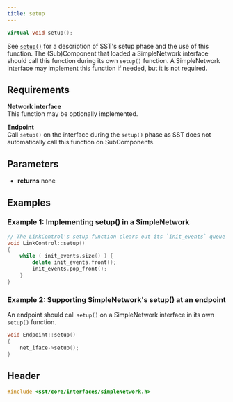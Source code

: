 ```yaml
---
title: setup
---
```


```cpp
virtual void setup();
```

See [`setup()`](../../component/lifecycle/setup) for a description of SST's setup phase and the use of this function. The (Sub)Component that loaded a SimpleNetwork interface should call this function during its own `setup()` function. A SimpleNetwork interface may implement this function if needed, but it is not required.

## Requirements
**Network interface** &nbsp;  
This function may be optionally implemented.

**Endpoint** &nbsp;  
Call `setup()` on the interface during the `setup()` phase as SST does not automatically call this function on SubComponents. 

## Parameters
* **returns** none


## Examples

### Example 1: Implementing setup() in a SimpleNetwork
<!--- SOURCE_CODE: sst-elements/src/sst/elements/merlin/interfaces/linkControl.h --->
```cpp title="Excerpt from sst-elements/src/sst/elements/merlin/interfaces/linkControl.cc"
// The LinkControl's setup function clears out its `init_events` queue
void LinkControl::setup()
{
    while ( init_events.size() ) {
        delete init_events.front();
        init_events.pop_front();
    }
}
```

### Example 2: Supporting SimpleNetwork's setup() at an endpoint
An endpoint should call `setup()` on a SimpleNetwork interface in its own `setup()` function.
```cpp
void Endpoint::setup() 
{
    net_iface->setup();
}
```

## Header
```cpp
#include <sst/core/interfaces/simpleNetwork.h>
```
